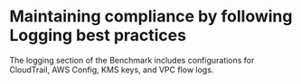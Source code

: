 # Maintaining compliance by following Logging best practices

The logging section of the Benchmark includes configurations for CloudTrail, AWS Config, KMS keys, and VPC flow logs.
